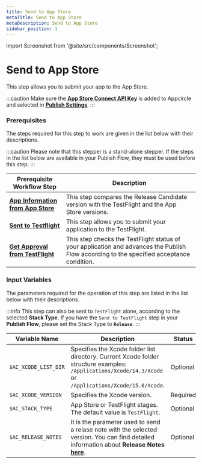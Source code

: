 ```yaml
---
title: Send to App Store
metaTitle: Send to App Store
metaDescription: Send to App Store
sidebar_position: 1
---
```

import Screenshot from '@site/src/components/Screenshot';

# Send to App Store

This step allows you to submit your app to the App Store.

:::caution
Make sure the [**App Store Connect API Key**](https://docs.appcircle.io/account/adding-an-app-store-connect-api-key#linking-appcircle-with-app-store-connect) is added to Appcircle and selected in [**Publish Settings**](https://docs.appcircle.io/publish-module/#publish-settings).
:::

### Prerequisites

The steps required for this step to work are given in the list below with their descriptions.

:::caution
Please note that this stepper is a stand-alone stepper. If the steps in the list below are available in your Publish Flow, they must be used before this step.
:::


| Prerequisite Workflow Step                      | Description                                     |
|-------------------------------------------------|-------------------------------------------------|
| [**App Information from App Store**](https://docs.appcircle.io/publish-module/ios-specific-publish-flows/app-information-app-store) | This step compares the Release Candidate version with the TestFlight and the App Store versions. |
| [**Sent to Testflight**](https://docs.appcircle.io/publish-module/ios-specific-publish-flows/send-to-app-store) | This step allows you to submit your application to the TestFlight. |
| [**Get Approval from TestFlight**](https://docs.appcircle.io/publish-module/ios-specific-publish-flows/approval-test-flight) | This step checks the TestFlight status of your application and advances the Publish Flow according to the specified acceptance condition. |

<Screenshot url='https://cdn.appcircle.io/docs/assets/BE2914-appStore.png' />

### Input Variables

The parameters required for the operation of this step are listed in the list below with their descriptions.

<Screenshot url='https://cdn.appcircle.io/docs/assets/BE2914-appStoreInput.png' />

:::info
This step can also be sent to `TestFlight` alone, according to the selected **Stack Type**. If you have the `Send to TestFlight` step in your **Publish Flow**, please set the Stack Type to **`Release`**.
:::

| Variable Name                            | Description                         | Status           |
|-------------------------------|------------------------------------------------|------------------|
| `$AC_XCODE_LIST_DIR`          | Specifies the Xcode folder list directory. Current Xcode folder structure examples: `/Applications/Xcode/14.3/Xcode` or `/Applications/Xcode/15.0/Xcode`. | Optional |
| `$AC_XCODE_VERSION`           | Specifies the Xcode version. | Required |
| `$AC_STACK_TYPE`              | App Store or TestFlight stages. The default value is `TestFlight`. | Optional |
| `$AC_RELEASE_NOTES`           | It is the parameter used to send a relase note with the selected version. You can find detailed information about **Release Notes** [**here**](https://docs.appcircle.io/integrations/managing-release-notes). | Optional |